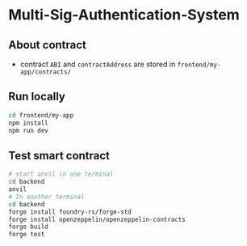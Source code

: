 # Multi-Sig-Authentication-System


## About contract

- contract `ABI` and `contractAddress` are stored in `frontend/my-app/contracts/`

## Run locally

```bash
cd frontend/my-app
npm install
npm run dev
```


## Test smart contract

```bash
# start anvil in one terminal
cd backend
anvil
# In another terminal
cd backend
forge install foundry-rs/forge-std 
forge install openzeppelin/openzeppelin-contracts
forge build
forge test
```